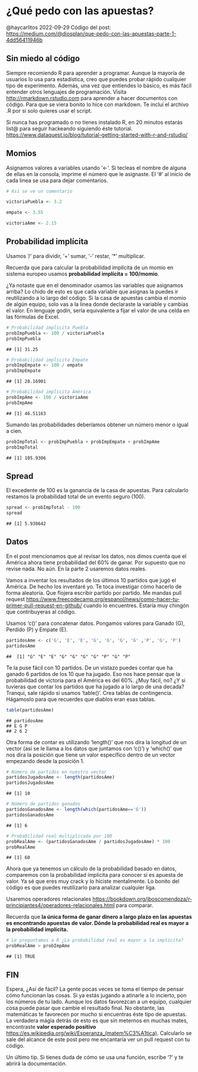 ¿Qué pedo con las apuestas?
================
@haycarlitos
2022-09-29
Código del post: https://medium.com/@diosplan/que-pedo-con-las-apuestas-parte-1-4dd56411946b
## Sin miedo al código

Siempre recomiendo R para aprender a programar. Aunque la mayoría de
usuarios lo usa para estadística, creo que puedes probar rápido
cualquier tipo de experimento. Además, una vez que entiendes lo básico,
es más fácil entender otros lenguajes de programación. Visita
<http://rmarkdown.rstudio.com> para aprender a hacer documentos con
código. Para que se viera bonito lo hice con markdown. Te incluí el archivo
.R por si solo quieres usar el script.

Si nunca has programado o no tienes instalado R, en 20 minutos estarás
list@ para seguir hackeando siguiendo éste tutorial.
<https://www.dataquest.io/blog/tutorial-getting-started-with-r-and-rstudio/>

## Momios

Asignamos valores a variables usando ‘\<-’. Si tecleas el nombre de
alguna de ellas en la consola, imprime el número que le asignaste. El
‘\#’ al inicio de cada linea se usa para dejar comentarios.

``` r
# Así se ve un comentario

victoriaPuebla <- 3.2 

empate <- 3.55

victoriaAme <- 2.15 
```

## Probabilidad implícita

Usamos ‘/’ para dividir, ‘+’ sumar, ‘-’ restar, ’\*’ multiplicar. 

Recuerda que para calcular la probabilidad implícita de un momio en
sistema europeo usamos **probabilidad implícita = 100/momio**.

¿Ya notaste que en el denominador usamos las variables que asignamos
arriba? Lo chido de esto es que cada variable que asignas la puedes ir
reutilizando a lo largo del código. Si la casa de apuestas cambia el
momio de algún equipo, solo vas a la linea donde declaraste la variable
y cambias el valor. En lenguaje godín, sería equivalente a fijar el
valor de una celda en las fórmulas de Excel.

``` r
# Probabilidad impĺicita Puebla
probImpPuebla <- 100 / victoriaPuebla 
probImpPuebla
```

    ## [1] 31.25

``` r
# Probabilidad impĺicita Empate
probImpEmpate <- 100 / empate
probImpEmpate
```

    ## [1] 28.16901

``` r
# Probabilidad impĺicita América
probImpAme <- 100 / victoriaAme
probImpAme
```

    ## [1] 46.51163

Sumando las probabilidades deberíamos obtener un número menor o igual a
cien.

``` r
probImpTotal <- probImpPuebla + probImpEmpate + probImpAme
probImpTotal
```

    ## [1] 105.9306

## Spread

El excedente de 100 es la ganancia de la casa de apuestas. Para
calcularlo restamos la probabilidad total de un evento seguro (100).

``` r
spread <- probImpTotal - 100
spread
```

    ## [1] 5.930642

## Datos

En el post mencionamos que al revisar los datos, nos dimos cuenta que el
América ahora tiene probabilidad del 60% de ganar. Por supuesto que no
revise nada. No aún. En la parte 2 usaremos datos reales.

Vamos a inventar los resultados de los últimos 10 partidos que jugó el
América. De hecho los inventaré yo. Te toca investigar cómo hacerlo de
forma aleatoria. Que flojera escribir partido por partido. Me mandas
pull request
<https://www.freecodecamp.org/espanol/news/como-hacer-tu-primer-pull-request-en-github/>
cuando lo encuentres. Estaría muy chingón que contribuyeras al código.

Usamos ‘c()’ para concatenar datos. Pongamos valores para Ganado (G),
Perdido (P) y Empate (E).

``` r
partidosAme <- c('G', 'E', 'E', 'G', 'G', 'G', 'G' ,'P', 'G', 'P')
partidosAme
```

    ##  [1] "G" "E" "E" "G" "G" "G" "G" "P" "G" "P"

Te la puse fácil con 10 partidos. De un vistazo puedes contar que ha
ganado 6 partidos de los 10 que ha jugado. Eso nos hace pensar que la
probabilidad de victoria para el América es del 60%. ¿Muy fácil, no? ¿Y
si tuvieras que contar los partidos que ha jugado a lo largo de una
decada? Tranqui, sale rápido si usamos ‘table()’. Crea tablas de
contingencia. Hágamoslo para que recuerdes que diablos eran esas tablas.

``` r
table(partidosAme)
```

    ## partidosAme
    ## E G P 
    ## 2 6 2

Otra forma de contar es utilizando ‘length()’ que nos dira la longitud
de un vector (así se le llama a los datos que juntamos con ‘c()’) y
‘which()’ que nos dira la posición que tiene un valor específico dentro
de un vector empezando desde la posición 1.

``` r
# Número de partidos en nuestro vector
partidosJugadosAme <- length(partidosAme)
partidosJugadosAme
```

    ## [1] 10

``` r
# Número de partidos ganados
partidosGanadosAme <- length(which(partidosAme=='G'))
partidosGanadosAme
```

    ## [1] 6

``` r
# Probabilidad real multiplicada por 100
probRealAme <- (partidosGanadosAme / partidosJugadosAme) * 100
probRealAme
```

    ## [1] 60

Ahora que ya tenemos un cálculo de la probabilidad basado en datos,
comparemos con la probabilidad ímplicita para conocer si es apuesta de
valor. Ya sé que eres muy crack y lo hiciste mentalmente. Lo bonito del
código es que puedes reutilizarlo para analizar cualquier liga.

Usaremos operadores relacionales
<https://bookdown.org/jboscomendoza/r-principiantes4/operadores-relacionales.html>
para comparar.

Recuerda que **la única forma de ganar dinero a largo plazo en las
apuestas es encontrando apuestas de valor. Dónde la probabilidad real es
mayor a la probabilidad implícita.**

``` r
# Le preguntamos a R ¿La probabilidad real es mayor a la implícita?
probRealAme > probImpAme
```

    ## [1] TRUE

## FIN

Espera, ¿Así de fácil? La gente pocas veces se toma el tiempo de pensar
cómo funcionan las cosas. Si ya estás jugando a atinarle a lo incierto,
pon los números de tu lado. Aunque los datos favorezcan a un equipo,
cualquier cosa puede pasar que cambie el resultado final. No obstante,
las matemáticas te favorecen por mucho si encuentras éste tipo de
apuestas. La verdadera mágia detrás de esto es que sin meternos en
muchas mates, encontraste **valor esperado positivo**
<https://es.wikipedia.org/wiki/Esperanza_(matem%C3%A1tica)>. Calcularlo
se sale del alcance de este post pero me encantaría ver un pull request
con tu código.

Un último tip. Si tienes duda de cómo se usa una función, escribe ‘?’ y
te abrirá la documentación.
